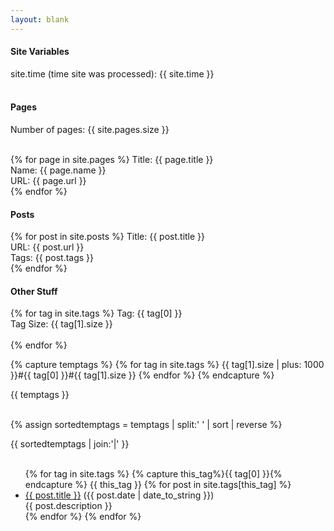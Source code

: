 ```yaml
---
layout: blank
---
```


<h4> Site Variables </h4>

site.time (time site was processed): {{ site.time }} <br><br>

<h4> Pages </h4>

Number of pages: {{ site.pages.size }} <br><br>

{% for page in site.pages %}
  Title: {{ page.title }} <br>
  Name: {{ page.name }} <br>
  URL: {{ page.url }} <br>
{% endfor %}

<h4> Posts </h4>
{% for post in site.posts %}
  Title: {{ post.title }} <br>
  URL: {{ post.url }} <br>
  Tags: {{ post.tags }} <br>
{% endfor %}

<h4> Other Stuff </h4>

{% for tag in site.tags %}
  Tag: {{ tag[0] }} <br>
  Tag Size: {{ tag[1].size }} <br><br>
{% endfor %}

{% capture temptags %}
  {% for tag in site.tags %}
    {{ tag[1].size | plus: 1000 }}#{{ tag[0] }}#{{ tag[1].size }}
  {% endfor %}
{% endcapture %}

{{ temptags }} <br><br>

{% assign sortedtemptags = temptags | split:' ' | sort | reverse %}

{{ sortedtemptags | join:'|' }} <br><br>

<ul>
{% for tag in site.tags %}
  {% capture this_tag%}{{ tag[0] }}{% endcapture %}
  {{ this_tag }}
  {% for post in site.tags[this_tag] %}
    <li><a href="{{ post.url }}">{{ post.title }}</a> ({{ post.date | date_to_string }})<br>
      {{ post.description }}
    </li>
  {% endfor %}
{% endfor %}
</ul>
